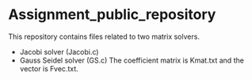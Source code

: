 # Assignment_public_repository
This repository contains files related to two matrix solvers.
- Jacobi solver (Jacobi.c)
- Gauss Seidel solver (GS.c)
The coefficient matrix is Kmat.txt and the vector is Fvec.txt.
